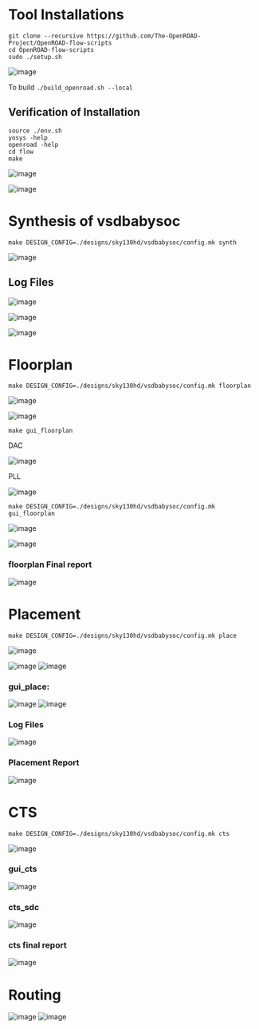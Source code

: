 # Tool Installations
```
git clone --recursive https://github.com/The-OpenROAD-Project/OpenROAD-flow-scripts
cd OpenROAD-flow-scripts
sudo ./setup.sh
```
![image](https://github.com/user-attachments/assets/b9447b95-e852-4b36-b058-66f6747e1d95)

To build
` ./build_openroad.sh --local `

## Verification of Installation

```
source ./env.sh
yosys -help
openroad -help
cd flow
make
```

![image](https://github.com/user-attachments/assets/cef5f364-7fcc-4e19-a3b6-fb9319713fd5)

![image](https://github.com/user-attachments/assets/08776748-eacb-4a09-8a54-7bcf7f56cec7)


# Synthesis of vsdbabysoc
```
make DESIGN_CONFIG=./designs/sky130hd/vsdbabysoc/config.mk synth

```
![image](https://github.com/user-attachments/assets/f702ee9f-fb34-4c62-9e14-4e514e43e373)
## Log Files

![image](https://github.com/user-attachments/assets/3ac0dee4-5c08-4bb5-a293-fb0d2535f2b5)

![image](https://github.com/user-attachments/assets/64a953b5-3d1f-4305-90c5-80a5b9d41555)

![image](https://github.com/user-attachments/assets/4783a64d-d04d-489b-9a8e-cfe0d381bd02)


# Floorplan

```
make DESIGN_CONFIG=./designs/sky130hd/vsdbabysoc/config.mk floorplan

```

![image](https://github.com/user-attachments/assets/8d15785f-76f0-4011-8aa0-25431c91eadc)

![image](https://github.com/user-attachments/assets/e5fcfa1c-777d-4ea4-8de2-87a5347a54b2)


```
make gui_floorplan
```
DAC
<br>

![image](https://github.com/user-attachments/assets/2409697a-e6f2-4ac1-b5e9-3a0c929ad205)

PLL
<br>


![image](https://github.com/user-attachments/assets/a1e798d5-a2c3-4e73-86a1-2318ad9effbd)

```
make DESIGN_CONFIG=./designs/sky130hd/vsdbabysoc/config.mk gui_floorplan
```

![image](https://github.com/user-attachments/assets/5d6d0555-d27f-493c-b34b-28b1d720312f)

![image](https://github.com/user-attachments/assets/f7fb39a4-b7f3-47ed-a2f4-8b76afba8a1f)

### floorplan Final report
![image](https://github.com/user-attachments/assets/6ff40c10-7b1c-4c66-a556-ebacb5fa6744)


# Placement
```
make DESIGN_CONFIG=./designs/sky130hd/vsdbabysoc/config.mk place

```

![image](https://github.com/user-attachments/assets/01d6719e-2294-4efe-b5db-f809879613ec)


![image](https://github.com/user-attachments/assets/eb729b62-a8a7-4adf-acd3-71da7493ab88)
![image](https://github.com/user-attachments/assets/8043c9a8-a0db-4ebd-b4dd-c67d44ce5104)


### gui_place:
![image](https://github.com/user-attachments/assets/6e67529b-ae30-4ccf-9851-9fd6aa9368cd)
![image](https://github.com/user-attachments/assets/21aaaacc-c49f-4e5c-bd1a-466f09789d91)

### Log Files

![image](https://github.com/user-attachments/assets/ecfc6f50-9604-4c6e-ad48-c64b0c771718)
### Placement Report
![image](https://github.com/user-attachments/assets/9c2702cb-c0e1-47b5-987d-4249579a88b6)

# CTS
```
make DESIGN_CONFIG=./designs/sky130hd/vsdbabysoc/config.mk cts

```
![image](https://github.com/user-attachments/assets/f8cb76f7-cb04-4243-990e-63ff7160a394)
### gui_cts
![image](https://github.com/user-attachments/assets/f4651c51-7f72-4218-b57c-b528a2659239)

### cts_sdc
![image](https://github.com/user-attachments/assets/40b28ef3-492d-478d-82c5-58e57ddff834)
### cts final report
![image](https://github.com/user-attachments/assets/b4569206-23a1-46f9-ac34-7ff02864ff48)


# Routing
![image](https://github.com/user-attachments/assets/5c528a9f-3ed8-47b3-9fd8-696ba5c0d27d)
![image](https://github.com/user-attachments/assets/e7528008-ebb7-426f-bae1-91d60190aab3)


